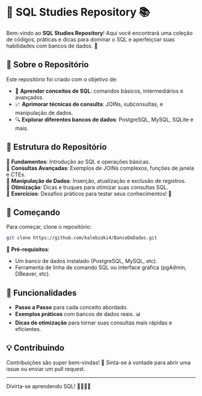 # 🐘 SQL Studies Repository 📚

Bem-vindo ao **SQL Studies Repository**! Aqui você encontrará uma coleção de códigos, práticas e dicas para dominar o SQL e aperfeiçoar suas habilidades com bancos de dados. 🚀 

## 📑 Sobre o Repositório

Este repositório foi criado com o objetivo de:
- 🧠 **Aprender conceitos de SQL**: comandos básicos, intermediários e avançados.
- 📈 **Aprimorar técnicas de consulta**: JOINs, subconsultas, e manipulação de dados.
- 🔍 **Explorar diferentes bancos de dados**: PostgreSQL, MySQL, SQLite e mais.

## 📂 Estrutura do Repositório

📁 **Fundamentos**: Introdução ao SQL e operações básicas.  
📁 **Consultas Avançadas**: Exemplos de JOINs complexos, funções de janela e CTEs.  
📁 **Manipulação de Dados**: Inserção, atualização e exclusão de registros.  
📁 **Otimização**: Dicas e truques para otimizar suas consultas SQL.  
📁 **Exercícios**: Desafios práticos para testar seus conhecimentos! 🎉  

## 🚀 Começando

Para começar, clone o repositório:

```bash
git clone https://github.com/kalebzaki4/BancoDeDados.git
```

📌 **Pré-requisitos**:
- Um banco de dados instalado (PostgreSQL, MySQL, etc).
- Ferramenta de linha de comando SQL ou interface gráfica (pgAdmin, DBeaver, etc).

## 🌟 Funcionalidades

- **Passo a Passo** para cada conceito abordado.
- **Exemplos práticos** com bancos de dados reais. 📊
- **Dicas de otimização** para tornar suas consultas mais rápidas e eficientes.

## 💡 Contribuindo

Contribuições são super bem-vindas! 🤩 Sinta-se à vontade para abrir uma issue ou enviar um pull request.

---

Divirta-se aprendendo SQL! 👨‍💻👩‍💻
